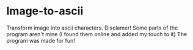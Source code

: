 # Image-to-ascii
Transform image into ascii characters.
Disclamer! Some parts of the program aren't mine (I found them online and added my touch to it)
The program was made for fun!
